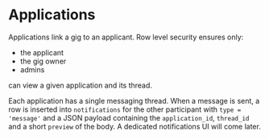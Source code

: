 # Applications

Applications link a gig to an applicant. Row level security ensures only:

- the applicant
- the gig owner
- admins

can view a given application and its thread.

Each application has a single messaging thread. When a message is sent, a row is
inserted into `notifications` for the other participant with `type = 'message'`
and a JSON payload containing the `application_id`, `thread_id` and a short
`preview` of the body. A dedicated notifications UI will come later.

